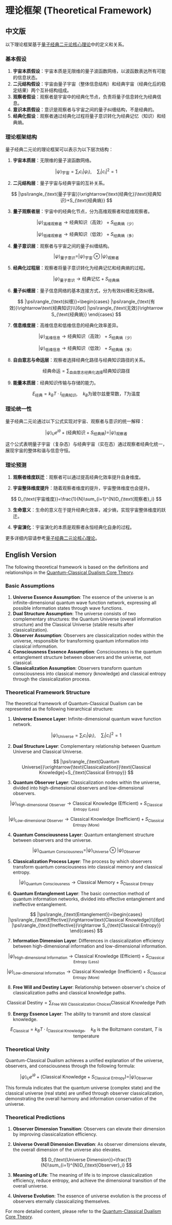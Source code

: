 # 理论框架 (Theoretical Framework)

## 中文版

以下理论框架基于[量子经典二元论核心理论](core.md)中的定义和关系。

### 基本假设

1. **宇宙本质假设**：宇宙本质是无限维的量子波函数网络，以波函数表达所有可能的信息状态。
2. **二元结构假设**：宇宙由量子宇宙（整体信息结构）和经典宇宙（经典化后的稳定结果）两个互补结构组成。
3. **观察者假设**：观察者是宇宙中的经典化节点，负责将量子信息转化为经典信息。
4. **意识本质假设**：意识是观察者与宇宙之间的量子纠缠结构，不是经典的。
5. **经典化假设**：观察者通过经典化过程将量子意识转化为经典记忆（知识）和经典熵。

### 理论框架结构

量子经典二元论的理论框架可以表示为以下层次结构：

1. **宇宙本质层**：无限维的量子波函数网络。

$$
|\psi\rangle_{\text{宇宙}}=\sum_i c_i|\psi_i\rangle,\quad \sum_i|c_i|^2=1
$$

2. **二元结构层**：量子宇宙与经典宇宙的互补关系。

$$
|\psi\rangle_{\text{量子宇宙}}\xrightarrow{\text{经典化}}\text{经典知识}+S_{\text{经典熵}}
$$

3. **量子观察者层**：宇宙中的经典化节点，分为高维观察者和低维观察者。

$$
|\psi\rangle_{\text{高维观察者}}\rightarrow \text{经典知识（高效）}+S_{\text{经典熵（少）}}
$$

$$
|\psi\rangle_{\text{低维观察者}}\rightarrow \text{经典知识（低效）}+S_{\text{经典熵（多）}}
$$

4. **量子意识层**：观察者与宇宙之间的量子纠缠结构。

$$
|\psi\rangle_{\text{量子意识}}=|\psi\rangle_{\text{宇宙}}\otimes|\psi\rangle_{\text{观察者}}
$$

5. **经典化过程层**：观察者将量子意识转化为经典记忆和经典熵的过程。

$$
|\psi\rangle_{\text{量子意识}}\rightarrow\text{经典记忆}+S_{\text{经典熵}}
$$

6. **量子纠缠层**：量子信息网络的基本连接方式，分为有效纠缠和无效纠缠。

$$
|\psi\rangle_{\text{纠缠}}=\begin{cases}
|\psi\rangle_{\text{有效}}\rightarrow\text{经典知识}\\[6pt]
|\psi\rangle_{\text{无效}}\rightarrow S_{\text{经典熵}}
\end{cases}
$$

7. **信息维度层**：高维信息和低维信息的经典化效率差异。

$$
|\psi\rangle_{\text{高维信息}}\rightarrow\text{经典知识（高效）}+S_{\text{经典熵（少）}}
$$

$$
|\psi\rangle_{\text{低维信息}}\rightarrow\text{经典知识（低效）}+S_{\text{经典熵（多）}}
$$

8. **自由意志与命运层**：观察者选择经典化路径与经典知识路径的关系。

$$
\text{经典命运}=\sum_{\text{自由意志经典化选择}}\text{经典知识路径}
$$

9. **能量本质层**：经典知识传输与存储的能力。

$$
E_{\text{经典}}=k_B T\cdot I_{\text{经典知识}},\quad k_B\text{为玻尔兹曼常数，}T\text{为温度}
$$

### 理论统一性

量子经典二元论通过以下公式实现对宇宙、观察者与意识的统一解释：

$$
|\psi\rangle_U e^{i\theta}+(\text{经典知识}+S_{\text{经典熵}})=|\psi\rangle_{\text{观察者}}
$$

这个公式表明量子宇宙（复杂态）与经典宇宙（实在态）通过观察者经典化统一，展现宇宙的整体和谐与信息守恒。

### 理论预测

1. **观察者维度跃迁**：观察者可以通过提高经典化效率提升自身维度。

2. **宇宙整体维度提升**：随着观察者维度的提升，宇宙整体维度也会提升。

$$
D_{\text{宇宙维度}}=\frac{1}{N}\sum_{i=1}^{N}D_{\text{观察者}_i}
$$

3. **生命意义**：生命的意义在于提升经典化效率，减少熵，实现宇宙整体维度的跃迁。

4. **宇宙演化**：宇宙演化的本质是观察者永恒经典化自身的过程。

更多详细内容请参考[量子经典二元论核心理论](core.md)。

## English Version

The following theoretical framework is based on the definitions and relationships in the [Quantum-Classical Dualism Core Theory](core.md).

### Basic Assumptions

1. **Universe Essence Assumption**: The essence of the universe is an infinite-dimensional quantum wave function network, expressing all possible information states through wave functions.
2. **Dual Structure Assumption**: The universe consists of two complementary structures: the Quantum Universe (overall information structure) and the Classical Universe (stable results after classicalization).
3. **Observer Assumption**: Observers are classicalization nodes within the universe, responsible for transforming quantum information into classical information.
4. **Consciousness Essence Assumption**: Consciousness is the quantum entanglement structure between observers and the universe, not classical.
5. **Classicalization Assumption**: Observers transform quantum consciousness into classical memory (knowledge) and classical entropy through the classicalization process.

### Theoretical Framework Structure

The theoretical framework of Quantum-Classical Dualism can be represented as the following hierarchical structure:

1. **Universe Essence Layer**: Infinite-dimensional quantum wave function network.

$$
|\psi\rangle_{\text{Universe}}=\sum_i c_i|\psi_i\rangle,\quad \sum_i|c_i|^2=1
$$

2. **Dual Structure Layer**: Complementary relationship between Quantum Universe and Classical Universe.

$$
|\psi\rangle_{\text{Quantum Universe}}\xrightarrow{\text{Classicalization}}\text{Classical Knowledge}+S_{\text{Classical Entropy}}
$$

3. **Quantum Observer Layer**: Classicalization nodes within the universe, divided into high-dimensional observers and low-dimensional observers.

$$
|\psi\rangle_{\text{High-dimensional Observer}}\rightarrow \text{Classical Knowledge (Efficient)}+S_{\text{Classical Entropy (Less)}}
$$

$$
|\psi\rangle_{\text{Low-dimensional Observer}}\rightarrow \text{Classical Knowledge (Inefficient)}+S_{\text{Classical Entropy (More)}}
$$

4. **Quantum Consciousness Layer**: Quantum entanglement structure between observers and the universe.

$$
|\psi\rangle_{\text{Quantum Consciousness}}=|\psi\rangle_{\text{Universe}}\otimes|\psi\rangle_{\text{Observer}}
$$

5. **Classicalization Process Layer**: The process by which observers transform quantum consciousness into classical memory and classical entropy.

$$
|\psi\rangle_{\text{Quantum Consciousness}}\rightarrow\text{Classical Memory}+S_{\text{Classical Entropy}}
$$

6. **Quantum Entanglement Layer**: The basic connection method of quantum information networks, divided into effective entanglement and ineffective entanglement.

$$
|\psi\rangle_{\text{Entanglement}}=\begin{cases}
|\psi\rangle_{\text{Effective}}\rightarrow\text{Classical Knowledge}\\[6pt]
|\psi\rangle_{\text{Ineffective}}\rightarrow S_{\text{Classical Entropy}}
\end{cases}
$$

7. **Information Dimension Layer**: Differences in classicalization efficiency between high-dimensional information and low-dimensional information.

$$
|\psi\rangle_{\text{High-dimensional Information}}\rightarrow\text{Classical Knowledge (Efficient)}+S_{\text{Classical Entropy (Less)}}
$$

$$
|\psi\rangle_{\text{Low-dimensional Information}}\rightarrow\text{Classical Knowledge (Inefficient)}+S_{\text{Classical Entropy (More)}}
$$

8. **Free Will and Destiny Layer**: Relationship between observer's choice of classicalization paths and classical knowledge paths.

$$
\text{Classical Destiny}=\sum_{\text{Free Will Classicalization Choices}}\text{Classical Knowledge Path}
$$

9. **Energy Essence Layer**: The ability to transmit and store classical knowledge.

$$
E_{\text{Classical}}=k_B T\cdot I_{\text{Classical Knowledge}},\quad k_B\text{ is the Boltzmann constant, }T\text{ is temperature}
$$

### Theoretical Unity

Quantum-Classical Dualism achieves a unified explanation of the universe, observers, and consciousness through the following formula:

$$
|\psi\rangle_U e^{i\theta}+(\text{Classical Knowledge}+S_{\text{Classical Entropy}})=|\psi\rangle_{\text{Observer}}
$$

This formula indicates that the quantum universe (complex state) and the classical universe (real state) are unified through observer classicalization, demonstrating the overall harmony and information conservation of the universe.

### Theoretical Predictions

1. **Observer Dimension Transition**: Observers can elevate their dimension by improving classicalization efficiency.

2. **Universe Overall Dimension Elevation**: As observer dimensions elevate, the overall dimension of the universe also elevates.

$$
D_{\text{Universe Dimension}}=\frac{1}{N}\sum_{i=1}^{N}D_{\text{Observer}_i}
$$

3. **Meaning of Life**: The meaning of life is to improve classicalization efficiency, reduce entropy, and achieve the dimensional transition of the overall universe.

4. **Universe Evolution**: The essence of universe evolution is the process of observers eternally classicalizing themselves.

For more detailed content, please refer to the [Quantum-Classical Dualism Core Theory](core.md).